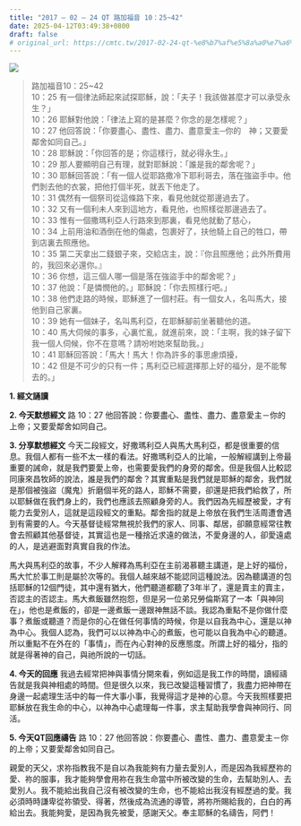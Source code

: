 ```yaml
---
title: "2017 – 02 – 24 QT 路加福音 10：25~42"
date: 2025-04-12T03:49:38+0800
draft: false
# original_url: https://cmtc.tw/2017-02-24-qt-%e8%b7%af%e5%8a%a0%e7%a6%8f%e9%9f%b3-10%ef%bc%9a2542
---
```


![](/images/qt.jpg)
> 路加福音10：25\~42  
> 10：25 有一個律法師起來試探耶穌，說：「夫子！我該做甚麼才可以承受永生？」  
> 10：26 耶穌對他說：「律法上寫的是甚麼？你念的是怎樣呢？」  
> 10：27 他回答說：「你要盡心、盡性、盡力、盡意愛主─你的　神；又要愛鄰舍如同自己。」  
> 10：28 耶穌說：「你回答的是；你這樣行，就必得永生。」  
> 10：29 那人要顯明自己有理，就對耶穌說：「誰是我的鄰舍呢？」  
> 10：30 耶穌回答說：「有一個人從耶路撒冷下耶利哥去，落在強盜手中。他們剝去他的衣裳，把他打個半死，就丟下他走了。  
> 10：31 偶然有一個祭司從這條路下來，看見他就從那邊過去了。  
> 10：32 又有一個利未人來到這地方，看見他，也照樣從那邊過去了。  
> 10：33 惟有一個撒瑪利亞人行路來到那裏，看見他就動了慈心，  
> 10：34 上前用油和酒倒在他的傷處，包裹好了，扶他騎上自己的牲口，帶到店裏去照應他。  
> 10：35 第二天拿出二錢銀子來，交給店主，說：『你且照應他；此外所費用的，我回來必還你。』  
> 10：36 你想，這三個人哪一個是落在強盜手中的鄰舍呢？」  
> 10：37 他說：「是憐憫他的。」耶穌說：「你去照樣行吧。」  
> 10：38 他們走路的時候，耶穌進了一個村莊。有一個女人，名叫馬大，接他到自己家裏。  
> 10：39 她有一個妹子，名叫馬利亞，在耶穌腳前坐著聽他的道。  
> 10：40 馬大伺候的事多，心裏忙亂，就進前來，說：「主啊，我的妹子留下我一個人伺候，你不在意嗎？請吩咐她來幫助我。」  
> 10：41 耶穌回答說：「馬大！馬大！你為許多的事思慮煩擾，  
> 10：42 但是不可少的只有一件；馬利亞已經選擇那上好的福分，是不能奪去的。」

**1.  經文誦讀**

**2.  今天默想經文**
路 10：27 他回答說：你要盡心、盡性、盡力、盡意愛主－你的上帝；又要愛鄰舍如同自己。

**3. 分享默想經文**
今天二段經文，好撒瑪利亞人與馬大馬利亞，都是很重要的信息。我個人都有一些不太一樣的看法。好撒瑪利亞人的比喻，一般解經講到上帝最重要的誡命，就是我們要愛上帝，也需要愛我們的身旁的鄰舍。但是我個人比較認同康來昌牧師的說法，誰是我們的鄰舍？其實重點是我們就是耶穌的鄰舍，我們就是那個被強盜（魔鬼）折磨個半死的路人，耶穌不需要，卻還是把我們給救了，所以耶穌做在我們身上的，我們也應該去照顧身旁的人。我們因為先經歷被愛，才有能力去愛別人，這就是這段經文的重點。鄰舍指的就是上帝放在我們生活周遭會遇到有需要的人。今天基督徒經常無視於我們的家人、同事、鄰居，卻願意經常往教會去照顧其他基督徒，其實這也是一種捨近求遠的做法，不愛身邊的人，卻愛遠處的人，是逃避面對真實自我的作法。

馬大與馬利亞的故事，不少人解釋為馬利亞在主前渴慕聽主講道，是上好的福份，馬大忙於事工則是屬於次等的。我個人越來越不能認同這種說法。因為聽講道的包括耶穌的12個門徒，其中還有猶大，他們聽道都聽了3年半了，還是賣主的賣主，否認主的否認主。馬大煮飯雖然抱怨，但是另一位弟兄勞倫斯寫了一本「與神同在」，他也是煮飯的，卻是一邊煮飯一邊跟神無話不談。我認為重點不是你做什麼事？煮飯或聽道？而是你的心在做任何事情的時候，你是以自我為中心，還是以神為中心。我個人認為，我們可以以神為中心的煮飯，也可能以自我為中心的聽道。所以重點不在外在的「事情」，而在內心對神的反應態度。所謂上好的福分，指的就是得著神的自己，與祂所說的一切話。

**4. 今天的回應**
我過去經常把神與事情分開來看，例如這是我工作的時間，讀經禱告就是我與神相處的時間。但是很久以來，我已改變這種習慣了，我盡力把神帶在身邊一起處理生活中的每一件大事小事，我覺得這才是神的心意。今天我照樣要把耶穌放在我生命的中心，以神為中心處理每一件事，求主幫助我學會與神同行、同活。

**5. 今天QT回應禱告**
路 10：27 他回答說：你要盡心、盡性、盡力、盡意愛主－你的上帝；又要愛鄰舍如同自己。

親愛的天父，求祢指教我不是自以為我能夠有力量去愛別人，而是因為我經歷祢的愛、祢的服事，我才能夠學會用祢在我生命當中所被改變的生命，去幫助別人、去愛別人。我不能給出我自己沒有被改變的生命，也不能給出我沒有經歷過的愛。我必須時時謙卑從祢領受、得著，然後成為流通的導管，將祢所賜給我的，白白的再給出去。我能夠愛，是因為我先被愛，感謝天父。奉主耶穌的名禱告，阿們！
